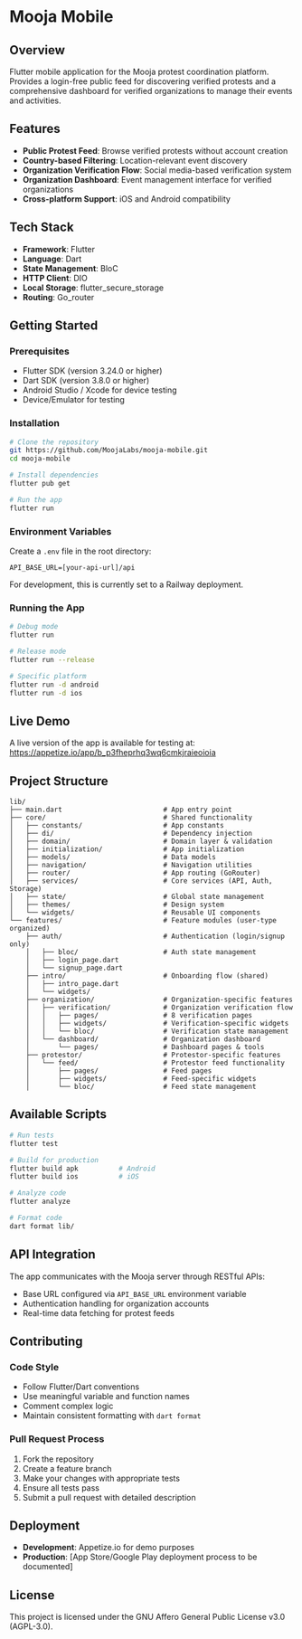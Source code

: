 # Mooja Mobile

## Overview
Flutter mobile application for the Mooja protest coordination platform. Provides a login-free public feed for discovering verified protests and a comprehensive dashboard for verified organizations to manage their events and activities.

## Features
- **Public Protest Feed**: Browse verified protests without account creation
- **Country-based Filtering**: Location-relevant event discovery
- **Organization Verification Flow**: Social media-based verification system
- **Organization Dashboard**: Event management interface for verified organizations
- **Cross-platform Support**: iOS and Android compatibility

## Tech Stack
- **Framework**: Flutter
- **Language**: Dart
- **State Management**: BloC
- **HTTP Client**: DIO
- **Local Storage**: flutter_secure_storage
- **Routing**: Go_router

## Getting Started

### Prerequisites
- Flutter SDK (version 3.24.0 or higher)
- Dart SDK (version 3.8.0 or higher)
- Android Studio / Xcode for device testing
- Device/Emulator for testing

### Installation
```bash
# Clone the repository
git https://github.com/MoojaLabs/mooja-mobile.git
cd mooja-mobile

# Install dependencies
flutter pub get

# Run the app
flutter run
```

### Environment Variables
Create a `.env` file in the root directory:
```
API_BASE_URL=[your-api-url]/api
```

For development, this is currently set to a Railway deployment.

### Running the App
```bash
# Debug mode
flutter run

# Release mode
flutter run --release

# Specific platform
flutter run -d android
flutter run -d ios
```

## Live Demo
A live version of the app is available for testing at: https://appetize.io/app/b_p3fheprhq3wq6cmkjraieoioia

## Project Structure
```
lib/
├── main.dart                         # App entry point
├── core/                             # Shared functionality
│   ├── constants/                    # App constants
│   ├── di/                           # Dependency injection
│   ├── domain/                       # Domain layer & validation
│   ├── initialization/               # App initialization
│   ├── models/                       # Data models
│   ├── navigation/                   # Navigation utilities
│   ├── router/                       # App routing (GoRouter)
│   ├── services/                     # Core services (API, Auth, Storage)
│   ├── state/                        # Global state management
│   ├── themes/                       # Design system
│   └── widgets/                      # Reusable UI components
└── features/                         # Feature modules (user-type organized)
    ├── auth/                         # Authentication (login/signup only)
    │   ├── bloc/                     # Auth state management
    │   ├── login_page.dart
    │   └── signup_page.dart
    ├── intro/                        # Onboarding flow (shared)
    │   ├── intro_page.dart
    │   └── widgets/
    ├── organization/                 # Organization-specific features
    │   ├── verification/             # Organization verification flow
    │   │   ├── pages/                # 8 verification pages
    │   │   ├── widgets/              # Verification-specific widgets
    │   │   └── bloc/                 # Verification state management
    │   └── dashboard/                # Organization dashboard
    │       └── pages/                # Dashboard pages & tools
    ├── protestor/                    # Protestor-specific features
    │   └── feed/                     # Protestor feed functionality
    │       ├── pages/                # Feed pages
    │       ├── widgets/              # Feed-specific widgets
    │       └── bloc/                 # Feed state management
```

## Available Scripts
```bash
# Run tests
flutter test

# Build for production
flutter build apk          # Android
flutter build ios          # iOS

# Analyze code
flutter analyze

# Format code
dart format lib/
```

## API Integration
The app communicates with the Mooja server through RESTful APIs:
- Base URL configured via `API_BASE_URL` environment variable
- Authentication handling for organization accounts
- Real-time data fetching for protest feeds

## Contributing

### Code Style
- Follow Flutter/Dart conventions
- Use meaningful variable and function names
- Comment complex logic
- Maintain consistent formatting with `dart format`

### Pull Request Process
1. Fork the repository
2. Create a feature branch
3. Make your changes with appropriate tests
4. Ensure all tests pass
5. Submit a pull request with detailed description

## Deployment
- **Development**: Appetize.io for demo purposes
- **Production**: [App Store/Google Play deployment process to be documented]

## License
This project is licensed under the GNU Affero General Public License v3.0 (AGPL-3.0).